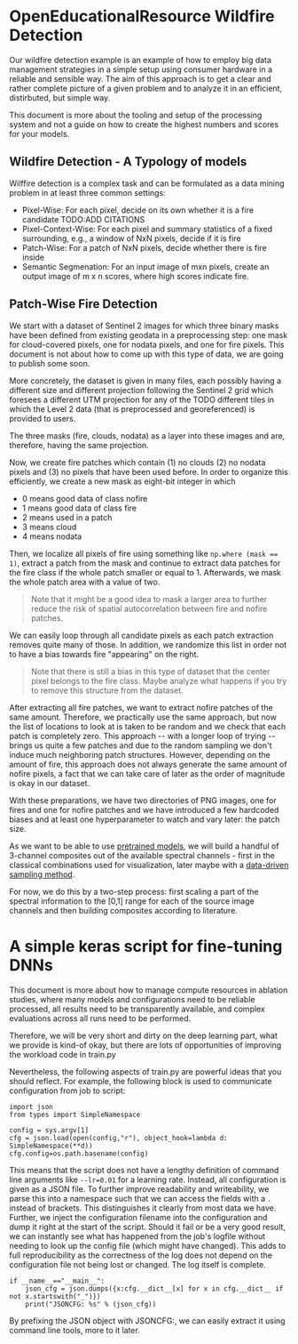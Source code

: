 # OpenEducationalResource Wildfire Detection

Our wildfire detection example is an example of how to employ big data management strategies in a simple setup
using consumer hardware in a reliable and sensible way. The aim of this approach is to get a clear and rather
complete picture of a given problem and to analyze it in an efficient, distirbuted, but simple way.

This document is more about the tooling and setup of the processing system and not a guide on how to
create the highest numbers and scores for your models.

## Wildfire Detection - A Typology of models
Wilffire detection is a complex task and can be formulated as a data mining problem in at least three common
settings:

- Pixel-Wise: For each pixel, decide on its own whether it is a fire candidate TODO:ADD CITATIONS
- Pixel-Context-Wise: For each pixel and summary statistics of a fixed surrounding, e.g., a window of NxN pixels, decide if it is fire
- Patch-Wise: For a patch of NxN pixels, decide whether there is fire inside
- Semantic Segmenation: For an input image of mxn pixels, create an output image of m x n scores, where high scores
  indicate fire.


## Patch-Wise Fire Detection

We start with a dataset of Sentinel 2 images for which three binary masks have been defined from existing
geodata in a preprocessing step: one mask for cloud-covered pixels, one for nodata pixels, and one for fire
pixels. This document is not about how to come up with this type of data, we are going to publish some soon.

More concretely, the dataset is given in many files, each possibly having a different size and different projection
following the Sentinel 2 grid which foresees a different UTM projection for any of the TODO different tiles in which
the Level 2 data (that is preprocessed and georeferenced) is provided to users.

The three masks (fire, clouds, nodata) as a layer into these images and are, therefore, having the same projection.

Now, we create fire patches which contain (1) no clouds (2) no nodata pixels and (3) no pixels that have been used before.
In order to organize this efficiently, we create a new mask as eight-bit integer in which
- 0 means good data of class nofire
- 1 means good data of class fire
- 2 means used in a patch
- 3 means cloud
- 4 means nodata

Then, we localize all pixels of fire using something like `np.where (mask == 1)`, extract a patch from the mask and continue
to extract data patches for the fire class if the whole patch smaller or equal to 1. Afterwards, we mask the whole patch area with a value of
two.
> Note that it might be a good idea to mask a larger area to further reduce the risk of spatial autocorrelation between fire and nofire patches. 

We can easily loop through all candidate pixels as each patch extraction removes quite many of those. In addition, we randomize this list in order not to have a bias towards fire "appearing" on the right.

> Note that there is still a bias in this type of dataset that the center pixel belongs to the fire class. Maybe analyze what happens if you try to remove this structure from the dataset.

After extracting all fire patches, we want to extract nofire patches of the same amount. Therefore, we practically use the same approach, but now the list of locations to look at is taken to be random and we check that each patch is completely zero. This approach -- with a longer loop of trying -- brings us quite a few patches and due to the random sampling we don't induce much neighboring patch structures. However, depending on the amount of fire, this approach does not always generate the same amount of nofire pixels, a fact that we can take care of later as the order of magnitude is okay in our dataset.

With these preparations, we have two directories of PNG images, one for fires and one for nofire patches and we have introduced a few hardcoded biases and at least one hyperparameter to watch and vary later: the patch size.

As we want to be able to use [pretrained models](#@pretrained), we will build a handful of 3-channel composites out of the available spectral channels - first in the classical combinations used for visualization, later maybe with a [data-driven sampling method](#@cite:igarss).

For now, we do this by a two-step process: first scaling a part of the spectral information to the [0,1] range for each of the source image channels and then building composites according to literature.


# A simple keras script for fine-tuning DNNs

This document is more about how to manage compute resources in ablation studies, where many models and configurations need to
be reliable processed, all results need to be transparently available, and complex evaluations across all runs need to be performed.

Therefore, we will be very short and dirty on the deep learning part, what we provide is kind-of okay, but there are lots of opportunities of improving the workload code in train.py

Nevertheless, the following aspects of train.py are powerful ideas that you should reflect. For example, the following block
is used to communicate configuration from job to script:
```
import json
from types import SimpleNamespace

config = sys.argv[1]
cfg = json.load(open(config,"r"), object_hook=lambda d: SimpleNamespace(**d))
cfg.config=os.path.basename(config)
```
This means that the script does not have a lengthy definition of command line arguments like `--lr=0.01` for a learning rate.
Instead, all configuration is given as a JSON file. To further improve readability and writeability, we parse this into a
namespace such that we can access the fields with a `.` instead of brackets. This distinguishes it clearly from most data
we have. Further, we inject the configuration filename into the configuration and dump it right at the start of the script.
Should it fail or be a very good result, we can instantly see what has happened from the job's logfile without needing to look up the config file (which might have changed). This adds to full reproducibility as the correctness of the log does not depend on the configuration file not being lost or changed. The log itself is complete.

```
if __name__=="__main__":
    json_cfg = json.dumps({x:cfg.__dict__[x] for x in cfg.__dict__ if not x.startswith("_")})
    print("JSONCFG: %s" % (json_cfg))
```
By prefixing the JSON object with JSONCFG:, we can easily extract it using command line tools, more to it later.


